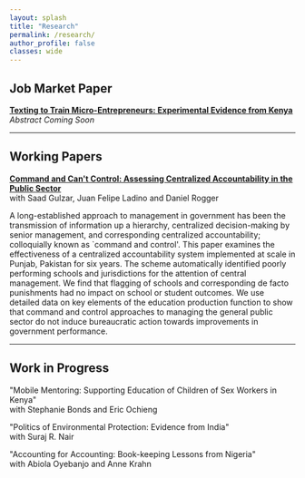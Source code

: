 ```yaml
---
layout: splash
title: "Research"
permalink: /research/
author_profile: false
classes: wide
---
```


**Job Market Paper**
-----

**[Texting to Train Micro-Entrepreneurs: Experimental Evidence from Kenya](mzmehmood1.github.io)** \
*Abstract Coming Soon* 


-----

**Working Papers**
-----

**[Command and Can't Control: Assessing Centralized Accountability in the Public Sector](/assets/publications/Gulzar_et_al.pdf)**\
with Saad Gulzar, Juan Felipe Ladino and Daniel Rogger

A long-established approach to management in government has been the transmission of information up a hierarchy, centralized decision-making by senior management, and corresponding centralized accountability; colloquially known as `command and control'. This paper examines the effectiveness of a centralized accountability system implemented at scale in Punjab, Pakistan for six years. The scheme automatically identified poorly performing schools and jurisdictions for the attention of central management. We find that flagging of schools and corresponding de facto punishments had no impact on school or student outcomes. We use detailed data on key elements of the education production function to show that command and control approaches to managing the general public sector do not induce bureaucratic action towards improvements in government performance.


-----

**Work in Progress**
-----

"Mobile Mentoring: Supporting Education of Children of Sex Workers in Kenya"\
with Stephanie Bonds and Eric Ochieng

"Politics of Environmental Protection: Evidence from India"\
with Suraj R. Nair

"Accounting for Accounting: Book-keeping Lessons from Nigeria"\
with Abiola Oyebanjo and Anne Krahn
